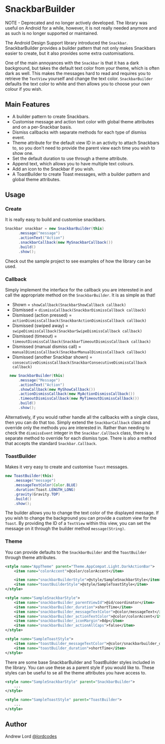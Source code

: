 # SnackbarBuilder

NOTE - Deprecated and no longer actively developed. The library was useful on Android for a while, however, it is not really needed anymore and as such is no longer supported or maintained.

The Android Design Support library introduced the `Snackbar`. SnackbarBuilder provides a builder pattern that not only makes Snackbars easier to create, but it also provides some extra customisations.

One of the main annoyances with the `Snackbar` is that it has a dark background, but takes the default text color from your theme, which is often dark as well. This makes the messages hard to read and requires you to retrieve the `TextView` yourself and change the text color. `SnackbarBuilder` defaults the text color to white and then allows you to choose your own colour if you wish.

## Main Features

- A builder pattern to create Snackbars.
- Customise message and action text color with global theme attributes and on a per-Snackbar basis.
- Dismiss callbacks with separate methods for each type of dismiss event.
- Theme attribute for the default view ID in an activity to attach Snackbars to, so you don't need to provide the parent view each time you wish to show one.
- Set the default duration to use through a theme attribute.
- Append text, which allows you to have multiple text colours.
- Add an icon to the Snackbar if you wish.
- A ToastBuilder to create Toast messages, with a builder pattern and global theme attributes.

## Usage

### Create

It is really easy to build and customise snackbars.

```java
Snackbar snackbar = new SnackbarBuilder(this)
      .message("message")
      .actionText("Action")
      .snackbarCallback(new MySnackbarCallback())
      .build()
      .show();
```

Check out the sample project to see examples of how the library can be used.

### Callback

Simply implement the interface for the callback you are interested in and call the appropriate method on the `SnackbarBuilder`. It is as simple as that!

- Shown = `showCallback(SnackbarShowCallback callback)`
- Dismissed = `dismissCallback(SnackbarDismissCallback callback)`
- Dismissed (action pressed) = `actionDismissCallback(SnackbarActionDismissCallback callback)`
- Dismissed (swiped away) = `swipeDismissCallback(SnackbarSwipeDismissCallback callback)`
- Dismissed (timeout) = `timeoutDismissCallback(SnackbarTimeoutDismissCallback callback)`
- Dismissed (manual dismiss call) = `manualDismissCallback(SnackbarManualDismissCallback callback)`
- Dismissed (another Snackbar shown) = `consecutiveDismissCallback(SnackbarConsecutiveDismissCallback callback)`

```java
  new SnackbarBuilder(this)
      .message("Message")
      .actionText("Action")
      .showCallback(new MyShowCallback())
      .actionDismissCallback(new MyActionDismissCallback())
      .timeoutDismissCallback(new MyTimeoutDismissCallback())
      .build()
      .show();
```

Alternatively, if you would rather handle all the callbacks with a single class, then you can do that too. Simply extend the `SnackbarCallback` class and override only the methods you are interested in. Rather than needing to check the `dismissEvent` integer in the `Snackbar.Callback` class, there is a separate method to override for each dismiss type. There is also a method that accepts the standard `Snackbar.Callback`.


### ToastBuilder

Makes it very easy to create and customise `Toast` messages.

```java
new ToastBuilder(this)
    .message("message")
    .messageTextColor(Color.BLUE)
    .duration(Toast.LENGTH_LONG)
    .gravity(Gravity.TOP)
    .build()
    .show();
```

The builder allows you to change the text color of the displayed message. If you wish to change the background you can provide a custom view for the `Toast`. By providing the ID of a `TextView` within this view, you can set the message on it through the builder method `message(String)`.

### Theme

You can provide defaults to the `SnackbarBuilder` and the `ToastBuilder` through theme attributes.

```xml
<style name="AppTheme" parent="Theme.AppCompat.Light.DarkActionBar">
    <item name="colorAccent">@color/colorAccent</item>

    <item name="snackbarBuilderStyle">@style/SampleSnackbarStyle</item>
    <item name="toastBuilderStyle">@style/SampleToastStyle</item>
</style>

<style name="SampleSnackbarStyle">
    <item name="snackbarBuilder_parentViewId">@id/coordinator</item>
    <item name="snackbarBuilder_duration">shortTime</item>
    <item name="snackbarBuilder_messageTextColor">@color/messageText</item>
    <item name="snackbarBuilder_actionTextColor">@color/colorAccent</item>
    <item name="snackbarBuilder_iconMargin">8dp</item>
    <item name="snackbarBuilder_actionAllCaps">false</item>
</style>

<style name="SampleToastStyle">
    <item name="toastBuilder_messageTextColor">@color/snackbarbuilder_default_message</item>
    <item name="toastBuilder_duration">shortTime</item>
</style>
```

There are some base SnackbarBuilder and ToastBuilder styles included in the library. You can use these as a parent style if you would like to. These styles can be useful to se all the theme attributes you have access to.

```xml
<style name="SampleSnackbarStyle" parent="SnackbarBuilder">
    ...
</style>

<style name="SampleToastStyle" parent="ToastBuilder">
    ...
</style>
```

## Author

Andrew Lord [@lordcodes](https://twitter.com/@lordcodes)
